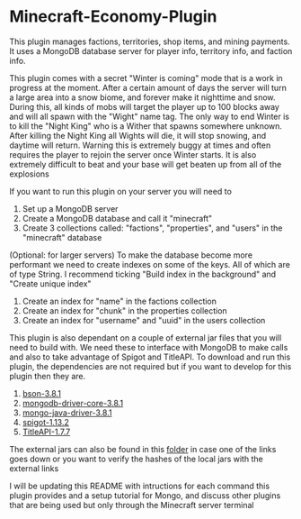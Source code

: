 # Minecraft-Economy-Plugin
This plugin manages factions, territories, shop items, and mining payments. It uses a MongoDB database server for player info, territory info, and faction info.

This plugin comes with a secret "Winter is coming" mode that is a work in progress at the moment. After a certain amount of days the server will turn a large area into a snow biome, and forever make it nighttime and snow. During this, all kinds of mobs will target the player up to 100 blocks away and will all spawn with the "Wight" name tag. The only way to end Winter is to kill the "Night King" who is a Wither that spawns somewhere unknown. After killing the Night King all Wights will die, it will stop snowing, and daytime will return. Warning this is extremely buggy at times and often requires the player to rejoin the server once Winter starts. It is also extremely difficult to beat and your base will get beaten up from all of the explosions

If you want to run this plugin on your server you will need to 
1) Set up a MongoDB server
2) Create a MongoDB database and call it "minecraft"
3) Create 3 collections called: "factions", "properties", and "users" in the "minecraft" database

(Optional: for larger servers) To make the database become more performant we need to create indexes on some of the keys. All of which are of type String. I recommend ticking "Build index in the background" and "Create unique index" 
1) Create an index for "name" in the factions collection
2) Create an index for "chunk" in the properties collection
3) Create an index for "username" and "uuid" in the users collection

This plugin is also dependant on a couple of external jar files that you will need to build with. We need these to interface with MongoDB to make calls and also to take advantage of Spigot and TitleAPI. To download and run this plugin, the dependencies are not required but if you want to develop for this plugin then they are.

1) [bson-3.8.1](https://repo1.maven.org/maven2/org/mongodb/bson/3.8.1/bson-3.8.1.jar)
2) [mongodb-driver-core-3.8.1](https://repo1.maven.org/maven2/org/mongodb/mongodb-driver-core/3.8.1/mongodb-driver-core-3.8.1.jar)
3) [mongo-java-driver-3.8.1](https://repo1.maven.org/maven2/org/mongodb/mongo-java-driver/3.8.1/mongo-java-driver-3.8.1.jar)
3) [spigot-1.13.2](https://cdn.getbukkit.org/spigot/spigot-1.13.2.jar)
4) [TitleAPI-1.7.7](https://www.spigotmc.org/resources/api-titleapi-1-7-1-8-1-9.1047/)

The external jars can also be found in this [folder](https://github.com/VincentCosta6/Minecraft-Economy-Plugin/tree/master/dist/lib) in case one of the links goes down or you want to verify the hashes of the local jars with the external links

I will be updating this README with intructions for each command this plugin provides and a setup tutorial for Mongo, and discuss other plugins that are being used but only through the Minecraft server terminal
